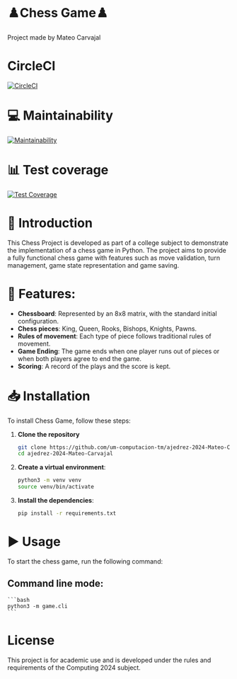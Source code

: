 # **♟️Chess Game♟️**

Project made by Mateo Carvajal

# **CircleCI**
[![CircleCI](https://dl.circleci.com/status-badge/img/gh/um-computacion-tm/ajedrez-2024-Mateo-Carvajal/tree/main.svg?style=svg)](https://dl.circleci.com/status-badge/redirect/gh/um-computacion-tm/ajedrez-2024-Mateo-Carvajal/tree/main)


# **💻 Maintainability**
[![Maintainability](https://api.codeclimate.com/v1/badges/f217e9d09736104fcae8/maintainability)](https://codeclimate.com/github/um-computacion-tm/ajedrez-2024-Mateo-Carvajal/maintainability)


# **📊 Test coverage**
[![Test Coverage](https://api.codeclimate.com/v1/badges/f217e9d09736104fcae8/test_coverage)](https://codeclimate.com/github/um-computacion-tm/ajedrez-2024-Mateo-Carvajal/test_coverage)


# **📄 Introduction**

This Chess Project is developed as part of a college subject to demonstrate the implementation of a chess game in Python. The project aims to provide a fully functional chess game with features such as move validation, turn management, game state representation and game saving.


# **🧩 Features:**

-  **Chessboard**: Represented by an 8x8 matrix, with the standard initial configuration.
-  **Chess pieces**: King, Queen, Rooks, Bishops, Knights, Pawns.
-  **Rules of movement**: Each type of piece follows traditional rules of movement.
-  **Game Ending**: The game ends when one player runs out of pieces or when both players agree to end the game.
-  **Scoring**: A record of the plays and the score is kept.


# **📥 Installation**

To install Chess Game, follow these steps:

1. **Clone the repository**
    ```bash
    git clone https://github.com/um-computacion-tm/ajedrez-2024-Mateo-Carvajal.git
    cd ajedrez-2024-Mateo-Carvajal
    ```

2. **Create a virtual environment**:
    ```bash
    python3 -m venv venv
    source venv/bin/activate
    ```

3. **Install the dependencies**:
    ```bash
    pip install -r requirements.txt
    ```


# **▶️ Usage**

To start the chess game, run the following command:

## Command line mode:

    ```bash
    python3 -m game.cli
    ```


# License

This project is for academic use and is developed under the rules and requirements of the Computing 2024 subject.

